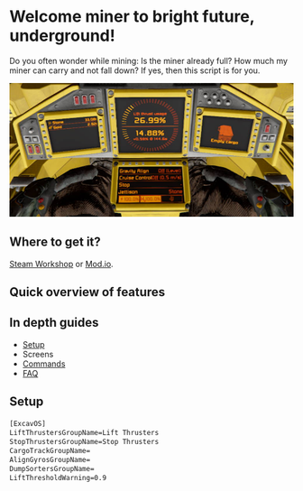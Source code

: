 # Welcome miner to bright future, underground!

Do you often wonder while mining: Is the miner already full? How much my miner can carry and not fall down? If yes, then this script is for you.

![Typical view of ExcavOS in cockpit](/docs/assets/excavos.jpg)

## Where to get it?
[Steam Workshop](https://steamcommunity.com/sharedfiles/filedetails/?id=2093241754)
or
[Mod.io](https://spaceengineers.mod.io/excavos).

## Quick overview of features



## In depth guides
- [Setup](#setup)
- Screens
- [Commands](commands.md)
- [FAQ](faq.md)

## Setup


```
[ExcavOS]
LiftThrustersGroupName=Lift Thrusters
StopThrustersGroupName=Stop Thrusters
CargoTrackGroupName=
AlignGyrosGroupName=
DumpSortersGroupName=
LiftThresholdWarning=0.9
```